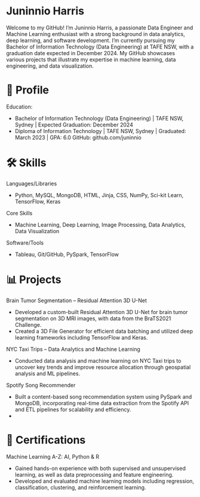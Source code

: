 # Juninnio Harris
Welcome to my GitHub! I’m Juninnio Harris, a passionate Data Engineer and Machine Learning enthusiast with a strong background in data analytics, deep learning, and software development. I’m currently pursuing my Bachelor of Information Technology (Data Engineering) at TAFE NSW, with a graduation date expected in December 2024. My GitHub showcases various projects that illustrate my expertise in machine learning, data engineering, and data visualization.

# 📂 Profile
Education:
- Bachelor of Information Technology (Data Engineering) | TAFE NSW, Sydney | Expected Graduation: December 2024
- Diploma of Information Technology | TAFE NSW, Sydney | Graduated: March 2023 | GPA: 6.0
GitHub: github.com/juninnio

# 🛠 Skills
Languages/Libraries
- Python, MySQL, MongoDB, HTML, Jinja, CSS, NumPy, Sci-kit Learn, TensorFlow, Keras
  
Core Skills
- Machine Learning, Deep Learning, Image Processing, Data Analytics, Data Visualization
  
Software/Tools
- Tableau, Git/GitHub, PySpark, TensorFlow
  
# 📊 Projects
Brain Tumor Segmentation – Residual Attention 3D U-Net
- Developed a custom-built Residual Attention 3D U-Net for brain tumor segmentation on 3D MRI images, with data from the BraTS2021 Challenge.
- Created a 3D File Generator for efficient data batching and utilized deep learning frameworks including TensorFlow and Keras.
  
NYC Taxi Trips – Data Analytics and Machine Learning
- Conducted data analysis and machine learning on NYC Taxi trips to uncover key trends and improve resource allocation through geospatial analysis and ML pipelines.
  
Spotify Song Recommender
- Built a content-based song recommendation system using PySpark and MongoDB, incorporating real-time data extraction from the Spotify API and ETL pipelines for scalability and efficiency.
- 
# 📜 Certifications
Machine Learning A-Z: AI, Python & R
- Gained hands-on experience with both supervised and unsupervised learning, as well as data preprocessing and feature engineering.
- Developed and evaluated machine learning models including regression, classification, clustering, and reinforcement learning.

<!---
juninnio/juninnio is a ✨ special ✨ repository because its `README.md` (this file) appears on your GitHub profile.
You can click the Preview link to take a look at your changes.
--->
